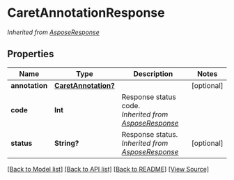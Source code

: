 ﻿# CaretAnnotationResponse


*Inherited from [AsposeResponse](AsposeResponse.md)*
## Properties
Name | Type | Description | Notes
------------ | ------------- | ------------- | -------------
**annotation** | [**CaretAnnotation?**](CaretAnnotation.md) |  | [optional]
**code** | **Int** | Response status code.<br />*Inherited from [AsposeResponse](AsposeResponse.md)* | 
**status** | **String?** | Response status.<br />*Inherited from [AsposeResponse](AsposeResponse.md)* | [optional]

[[Back to Model list]](../README.md#documentation-for-models) [[Back to API list]](../README.md#documentation-for-api-endpoints) [[Back to README]](../README.md) [[View Source]](../AsposePdfCloud/Models/CaretAnnotationResponse.swift)

